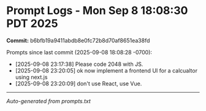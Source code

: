 # Prompt Logs - Mon Sep  8 18:08:30 PDT 2025
**Commit:** b6bfb19a9411abdb8e0fc72b8d70af8651ea38fd

Prompts since last commit (2025-09-08 18:08:28 -0700):

- [2025-09-08 23:17:38] Please code 2048 with JS.
- [2025-09-08 23:20:05] ok now implement a frontend UI for a calcualtor using next.js
- [2025-09-08 23:20:09] don't use React, use Vue.

---
*Auto-generated from prompts.txt*
